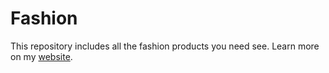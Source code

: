 # Fashion
This repository includes all the fashion products you need see. Learn more on my [website](https://www.glamzlife.com).
